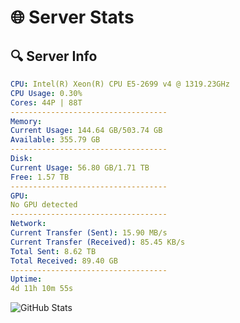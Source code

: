 # 🌐 Server Stats
## 🔍 Server Info
```yaml
CPU: Intel(R) Xeon(R) CPU E5-2699 v4 @ 1319.23GHz
CPU Usage: 0.30%
Cores: 44P | 88T
-----------------------------------
Memory:
Current Usage: 144.64 GB/503.74 GB
Available: 355.79 GB
-----------------------------------
Disk:
Current Usage: 56.80 GB/1.71 TB
Free: 1.57 TB
-----------------------------------
GPU:
No GPU detected
-----------------------------------
Network:
Current Transfer (Sent): 15.90 MB/s
Current Transfer (Received): 85.45 KB/s
Total Sent: 8.62 TB
Total Received: 89.40 GB
-----------------------------------
Uptime:
4d 11h 10m 55s
```
![GitHub Stats](https://img.shields.io/badge/Updated-2025-03-12_08:33:44-blue)